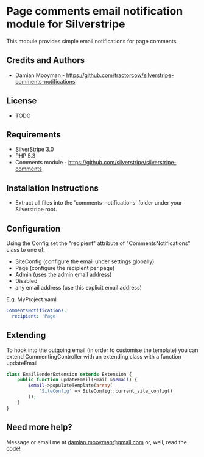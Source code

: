 # Page comments email notification module for Silverstripe

This mobule provides simple email notifications for page comments

## Credits and Authors

 * Damian Mooyman - <https://github.com/tractorcow/silverstripe-comments-notifications>

## License

 * TODO

## Requirements

 * SilverStripe 3.0
 * PHP 5.3
 * Comments module - <https://github.com/silverstripe/silverstripe-comments>

## Installation Instructions

 * Extract all files into the 'comments-notifications' folder under your Silverstripe root. 

## Configuration

Using the Config set the "recipient" attribute of "CommentsNotifications" class to one of:

 * SiteConfig (configure the email under settings globally)
 * Page (configure the recipient per page)
 * Admin (uses the admin email address)
 * Disabled
 * any email address (use this explicit email address)

E.g. MyProject.yaml

```yaml
CommentsNotifications:
  recipient: 'Page'
```

## Extending

To hook into the outgoing email (in order to customise the template) you can 
extend CommentingController with an extending class with a function updateEmail

```php
class EmailSenderExtension extends Extension {
	public function updateEmail(Email &$email) {
		$email->populateTemplate(array(
			'SiteConfig' => SiteConfig::current_site_config()
		));
	}
}
```

## Need more help?

Message or email me at damian.mooyman@gmail.com or, well, read the code!
